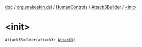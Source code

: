 [doc](../../../index.md) / [org.snakeskin.dsl](../../index.md) / [HumanControls](../index.md) / [Attack3Builder](index.md) / [&lt;init&gt;](./-init-.md)

# &lt;init&gt;

`Attack3Builder(attack3: `[`Attack3`](../../../org.snakeskin.controls.mappings/-attack3/index.md)`)`